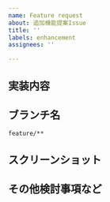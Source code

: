 ```yaml
---
name: Feature request
about: 追加機能提案Issue
title: ''
labels: enhancement
assignees: ''

---
```


## 実装内容

## ブランチ名
`feature/**`

## スクリーンショット

## その他検討事項など
